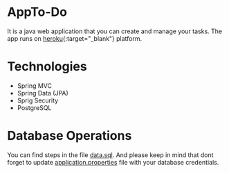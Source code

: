 # AppTo-Do
It is a java web application that you can create and manage your tasks. The app runs on [heroku](https://appto-do.herokuapp.com){:target="_blank"} platform.

# Technologies
- Spring MVC
- Spring Data (JPA)
- Sprig Security
- PostgreSQL

# Database Operations
You can find steps in the file [data.sql](https://github.com/onurceliktas/appto-do/blob/master/src/main/webapp/resources/data/data.sql).
And please keep in mind that dont forget to update [application.properties](https://github.com/onurceliktas/appto-do/blob/master/src/main/resources/application.properties) file with your database credentials.
